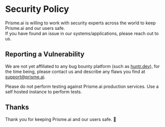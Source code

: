 # Security Policy
Prisme.ai is willing to work with security experts across the world to keep Prisme.ai and our users safe.    
If you have found an issue in our systems/applications, please reach out to us.

## Reporting a Vulnerability

We are not yet affiliated to any bug bounty platform (such as [huntr.dev](https://huntr.dev/)), 
for the time being, please contact us and describe any flaws you find at support@prisme.ai.

Please do not perform testing against Prisme.ai production services. 
Use a self hosted instance to perform tests.

## Thanks

Thank you for keeping Prisme.ai and our users safe. 🙏
